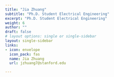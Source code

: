 ```yaml
---
title: "Jia Zhuang"
subtitle: "Ph.D. Student Electrical Engineering"
excerpt: "Ph.D. Student Electrical Engineering"
weight: 6
author: ""
draft: false
# layout options: single or single-sidebar
layout: single-sidebar
links:
- icon: envelope
  icon_pack: fas
  name: Jia Zhuang
  url: jzhuang7@stanford.edu

---
```

